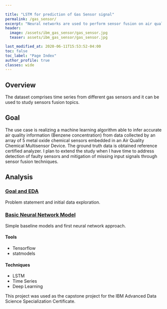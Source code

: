 ```yaml
---
  
title: "LSTM for prediction of Gas Sensor signal"
permalink: /gas_sensor/
excerpt: "Neural networks are used to perform sensor fusion on air quality timeseries."
header:
  image: /assets/ibm_gas_sensor/gas_sensor.jpg
  teaser: assets/ibm_gas_sensor/gas_sensor.jpg 

last_modified_at: 2020-06-11T15:53:52-04:00
toc: false
toc_label: "Page Index"
author_profile: true
classes: wide
---
```



## Overview
The dataset comprises time series from different gas sensors and it can be used to study sensors fusion topics.

## Goal
The use case is realizing a machine learning algorithm able to infer accurate air quality information (Benzene concentration) from data collected by an array of 5 metal oxide chemical sensors embedded in an Air Quality Chemical Multisensor Device. The ground truth data is obtained reference certified analyzer. 
I plan to extend the study when I have time to address detection of faulty sensors and mitigation of missing input signals through sensor fusion techniques.


## Analysis

### [Goal and EDA](/gas_sensor/gas_eda/)
Problem statement and initial data exploration.

### [Basic Neural Network Model](/gas_sensor/gas_model/)
Simple baseline models and first neural network approach.


#### Tools
- Tensorflow
- statmodels

#### Techniques
- LSTM
- Time Series
- Deep Learning

This project was used as the capstone project for the IBM Advanced Data Science Specialization Certificate.
